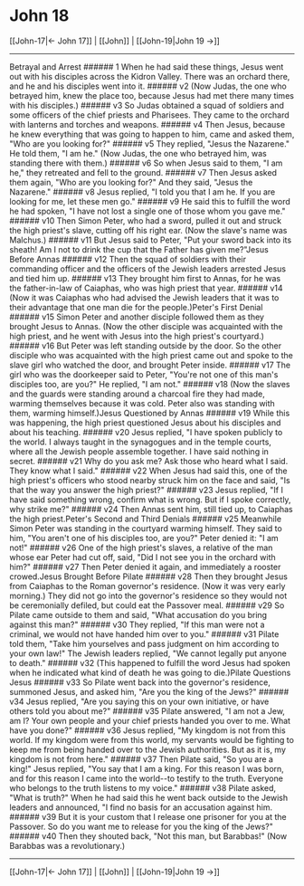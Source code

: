 # John 18

[[John-17|← John 17]] | [[John]] | [[John-19|John 19 →]]
***

Betrayal and Arrest ###### 1 When he had said these things, Jesus went out with his disciples across the Kidron Valley. There was an orchard there, and he and his disciples went into it. ###### v2 (Now Judas, the one who betrayed him, knew the place too, because Jesus had met there many times with his disciples.) ###### v3 So Judas obtained a squad of soldiers and some officers of the chief priests and Pharisees. They came to the orchard with lanterns and torches and weapons. ###### v4 Then Jesus, because he knew everything that was going to happen to him, came and asked them, "Who are you looking for?" ###### v5 They replied, "Jesus the Nazarene." He told them, "I am he." (Now Judas, the one who betrayed him, was standing there with them.) ###### v6 So when Jesus said to them, "I am he," they retreated and fell to the ground. ###### v7 Then Jesus asked them again, "Who are you looking for?" And they said, "Jesus the Nazarene." ###### v8 Jesus replied, "I told you that I am he. If you are looking for me, let these men go." ###### v9 He said this to fulfill the word he had spoken, "I have not lost a single one of those whom you gave me." ###### v10 Then Simon Peter, who had a sword, pulled it out and struck the high priest's slave, cutting off his right ear. (Now the slave's name was Malchus.) ###### v11 But Jesus said to Peter, "Put your sword back into its sheath! Am I not to drink the cup that the Father has given me?"Jesus Before Annas ###### v12 Then the squad of soldiers with their commanding officer and the officers of the Jewish leaders arrested Jesus and tied him up. ###### v13 They brought him first to Annas, for he was the father-in-law of Caiaphas, who was high priest that year. ###### v14 (Now it was Caiaphas who had advised the Jewish leaders that it was to their advantage that one man die for the people.)Peter's First Denial ###### v15 Simon Peter and another disciple followed them as they brought Jesus to Annas. (Now the other disciple was acquainted with the high priest, and he went with Jesus into the high priest's courtyard.) ###### v16 But Peter was left standing outside by the door. So the other disciple who was acquainted with the high priest came out and spoke to the slave girl who watched the door, and brought Peter inside. ###### v17 The girl who was the doorkeeper said to Peter, "You're not one of this man's disciples too, are you?" He replied, "I am not." ###### v18 (Now the slaves and the guards were standing around a charcoal fire they had made, warming themselves because it was cold. Peter also was standing with them, warming himself.)Jesus Questioned by Annas ###### v19 While this was happening, the high priest questioned Jesus about his disciples and about his teaching. ###### v20 Jesus replied, "I have spoken publicly to the world. I always taught in the synagogues and in the temple courts, where all the Jewish people assemble together. I have said nothing in secret. ###### v21 Why do you ask me? Ask those who heard what I said. They know what I said." ###### v22 When Jesus had said this, one of the high priest's officers who stood nearby struck him on the face and said, "Is that the way you answer the high priest?" ###### v23 Jesus replied, "If I have said something wrong, confirm what is wrong. But if I spoke correctly, why strike me?" ###### v24 Then Annas sent him, still tied up, to Caiaphas the high priest.Peter's Second and Third Denials ###### v25 Meanwhile Simon Peter was standing in the courtyard warming himself. They said to him, "You aren't one of his disciples too, are you?" Peter denied it: "I am not!" ###### v26 One of the high priest's slaves, a relative of the man whose ear Peter had cut off, said, "Did I not see you in the orchard with him?" ###### v27 Then Peter denied it again, and immediately a rooster crowed.Jesus Brought Before Pilate ###### v28 Then they brought Jesus from Caiaphas to the Roman governor's residence. (Now it was very early morning.) They did not go into the governor's residence so they would not be ceremonially defiled, but could eat the Passover meal. ###### v29 So Pilate came outside to them and said, "What accusation do you bring against this man?" ###### v30 They replied, "If this man were not a criminal, we would not have handed him over to you." ###### v31 Pilate told them, "Take him yourselves and pass judgment on him according to your own law!" The Jewish leaders replied, "We cannot legally put anyone to death." ###### v32 (This happened to fulfill the word Jesus had spoken when he indicated what kind of death he was going to die.)Pilate Questions Jesus ###### v33 So Pilate went back into the governor's residence, summoned Jesus, and asked him, "Are you the king of the Jews?" ###### v34 Jesus replied, "Are you saying this on your own initiative, or have others told you about me?" ###### v35 Pilate answered, "I am not a Jew, am I? Your own people and your chief priests handed you over to me. What have you done?" ###### v36 Jesus replied, "My kingdom is not from this world. If my kingdom were from this world, my servants would be fighting to keep me from being handed over to the Jewish authorities. But as it is, my kingdom is not from here." ###### v37 Then Pilate said, "So you are a king!" Jesus replied, "You say that I am a king. For this reason I was born, and for this reason I came into the world--to testify to the truth. Everyone who belongs to the truth listens to my voice." ###### v38 Pilate asked, "What is truth?" When he had said this he went back outside to the Jewish leaders and announced, "I find no basis for an accusation against him. ###### v39 But it is your custom that I release one prisoner for you at the Passover. So do you want me to release for you the king of the Jews?" ###### v40 Then they shouted back, "Not this man, but Barabbas!" (Now Barabbas was a revolutionary.)

***
[[John-17|← John 17]] | [[John]] | [[John-19|John 19 →]]
